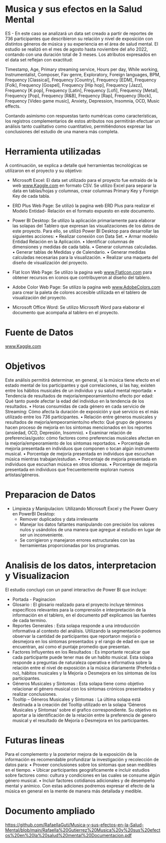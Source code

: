 # Musica y sus efectos en la Salud Mental 
ES - En este caso se analizará un data set creado a partir de reportes de 736 participantes que describieron su relación y nivel de exposición con distintos géneros de música y su experiencia en el área de salud mental. El estudio se realizó en el mes de agosto hasta noviembre del año 2022, contando con una duración total de 3 meses.
Los atributos expresados en el data set reflejan con exactitud:

Timestamp, Age, Primary streaming service, Hours per day, While working,
Instrumentalist, Composer, Fav genre, Exploratory, Foreign languages, BPM, Frequency 
[Classical], Frequency [Country], Frequency [EDM], Frequency [Folk], Frequency 
[Gospel], Frequency [Hip hop], Frequency [Jazz], Frequency [K pop], Frequency [Latin],
Frequency [Lofi], Frequency [Metal], Frequency [Pop], Frequency [R&B], Frequency 
[Rap], Frequency [Rock], Frequency [Video game music], Anxiety, Depression, Insomnia,
OCD, Music effects.

Contando asimismo con respuestas tanto numéricas como características, los registros complementarios de estos atributos nos permitirán efectuar un análisis tanto cualitativo como cuantitativo, permitiéndonos expresar las conclusiones del estudio de una manera más completa.

# Herramienta utilizadas
A continuación, se explica a detalle qué herramientas tecnológicas se utilizaron en el proyecto y su objetivo:

- Microsoft Excel: El data set utilizado para el proyecto fue extraído de la web www.Kaggle.com en formato CSV. Se utilizo Excel para separar la data en tablas/hojas y columnas, crear columnas Primary Key y Foreign Key de cada tabla.
- ERD Plus Web Page: Se utilizó la pagina web ERD Plus para realizar el Modelo Entidad- Relación en el formato expuesto en este documento. 
- Power BI Desktop: Se utilizo la aplicación primariamente para elaborar las solapas del Tablero que expresan las visualizaciones de los datos de este proyecto. Para ello, se utilizó Power BI Desktop para desarrollar las siguientes acciones:
• Realizar conexión con Data Set.
• Armar modelo Entidad Relación en la Aplicación.
• Identificar columnas de dimensiones y medidas de 
cada tabla.
• Generar columnas calculadas.
• Generar tablas de Medidas y de Calendario.
• Generar medidas calculadas necesarias para la 
visualización.
• Realizar una maqueta del diseño de visualización 
del proyecto.

- Flat Icon Web Page: Se utilizo la pagina web www.FlatIcon.com para obtener recursos en iconos que contribuyeron al diseño del tablero.
- Adobe Color Web Page: Se utilizo la pagina web www.AdobeColors.com para crear la paleta de colores accesible utilizada en el tablero de visualización del proyecto.
- Microsoft Office Word: Se utilizo Microsoft Word para elaborar el documento que acompaña al tablero en el proyecto.

# Fuente de Datos
www.Kaggle.com

# Objetivos
Este análisis permitirá determinar, en general, si la música tiene efecto en el estado mental de los participantes y qué correlaciones, si las hay, existen entre los hábitos musicales de un individuo y su salud mental reportada:
• Tendencia de resultados de mejoría/empeoramiento/no efecto por edad: Qué
tanto puede afectar la edad del individuo en la tendencia de los resultados.
• Horas consumidas de cada género en cada servicio de Streaming: Cómo afecta la 
duración de exposición y qué servicio es el más utilizado entre los 736 
participantes.
• Relación entre géneros musicales y resultados de mejoría/empeoramiento/no 
efecto: Qué grupo de géneros hacen proceso de mejoría en los síntomas 
mencionados en los reportes (ansiedad, OCD, Depresión, Insomnio).
• Examinar relación de preferencias/gusto: cómo factores como preferencias 
musicales afectan en la mejoría/empeoramiento de los síntomas reportados.
• Porcentaje de mejoría presentada en individuos que componen o tocan algún 
instrumento musical.
• Porcentaje de mejoría presentada en individuos que escuchan música mientras 
trabajan/estudian.
• Porcentaje de mejoría presentada en individuos que escuchan música en otros 
idiomas. 
• Porcentaje de mejoría presentada en individuos que frecuentemente exploran 
nuevos artistas/géneros.

# Preparacion de Datos
- Limpieza y Manipulacion:
  Utilizando Microsoft Excel y the Power Query en PowerBI Desktop:
  - Remover duplicados y data irrelevante
  - Manejar los datos faltantes manipulando con precisión los valores nulos y usándolos de una manera que agregue al estudio en lugar de ser un inconveniente.
  - Se corrigieron y manejaron errores estructurales con las herramientas proporcionadas por los programas.

# Analisis de los datos, interpretacion y Visualizacion 
El estudio concluyó con un panel interactivo de Power BI que incluye:
- Portada - Paginacion
- Glosario : El glosario realizado para el proyecto incluye términos específicos relevantes para la 
comprensión e interpretación de la información en el tablero, en el documento pdf explicamos las fuentes de cada termino.
- Reportes Generales : Esta solapa responde a una introducción informativa al contexto del análisis. Utilizando la segmentación podemos observar la cantidad de participantes que reportaron mejoría o desmejora en los síntomas presentados y el rango de edad en que se encuentran, así como el puntaje promedio que presentan.
- Factores Influyentes en los Resultados : Es importante recalcar que cada participante puede tener mas de un habito musical. Esta solapa responde a preguntas de naturaleza operativa e informativa sobre la relación entre el nivel de exposición a la música diariamente (Preferida o no), hábitos musicales y la Mejoría o Desmejora en los síntomas de los participantes.
- Géneros Musicales y Síntomas : Esta solapa tiene como objetivo relacionar el género musical con los síntomas crónicos
presentados y realizar conclusiones.
- Tooltip – Géneros Musicales y Síntomas : La última solapa está destinada a la creación del Tooltip utilizado en la solapa ‘Géneros
Musicales y Síntomas’ sobre el grafico correspondiente. Su objetivo es aportar a la identificación de la relación entre la preferencia de genero musical y el resultado de Mejoría o Desmejora en los participantes.

# Futuras lineas
Para el complemento y la posterior mejora de la exposición de la información es recomendable profundizar la investigación y recolección de datos para:
• Proveer conclusiones sobre los síntomas que sean medibles en el tiempo.
• Ubicar participantes geográficamente e incluir estudios sobre factores como: cultura 
y condiciones en las cuales se consume algún género musical.
• Incluir factores cotidianos adicionales y de desempeño mental y anímico.
Con estas adiciones podremos expresar el efecto de la música en general en la mente de manera más detallada y medible.

# Documento ampliado
https://github.com/RafaellaGuti/Musica-y-sus-efectos-en-la-Salud-Mental/blob/main/Rafaella%20Gutierrez%20Musica%20y%20sus%20efectos%20en%20la%20salud%20mental%20Documentacion.pdf


